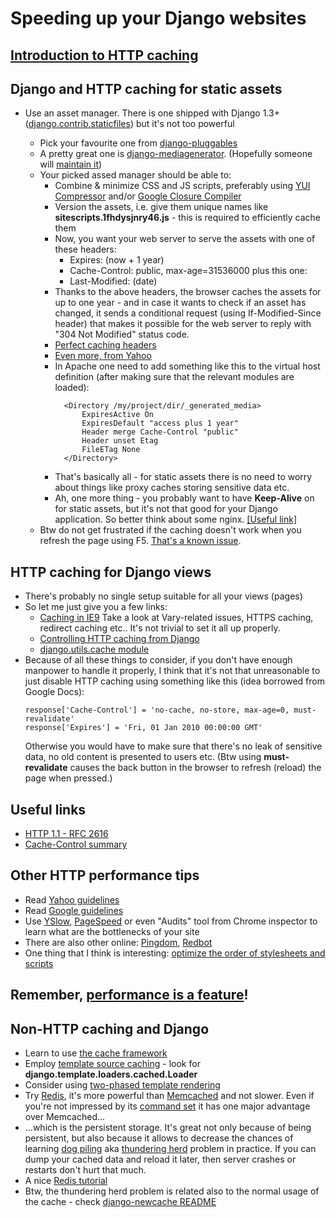Speeding up your Django websites
================================

## [Introduction to HTTP caching](http://www.mnot.net/cache_docs/)
        
## Django and HTTP caching for static assets
        
* Use an asset manager. There is one shipped with Django 1.3+ ([django.contrib.staticfiles](https://docs.djangoproject.com/en/1.3/howto/static-files/)) but it's not too powerful

    * Pick your favourite one from [django-pluggables](http://djangopackages.com/grids/g/asset-managers/)
    * A pretty great one is [django-mediagenerator](http://www.allbuttonspressed.com/projects/django-mediagenerator).
    (Hopefully someone will [maintain it](http://www.allbuttonspressed.com/goodbye#comment-372779409))
    * Your picked assed manager should be able to:
        * Combine & minimize CSS and JS scripts, preferably using [YUI Compressor](http://developer.yahoo.com/yui/compressor/) and/or
        [Google Closure Compiler](http://code.google.com/intl/pl-PL/closure/compiler/)
        * Version the assets, i.e. give them unique names like **sitescripts.1fhdysjnry46.js** - this is required to efficiently cache them
        * Now, you want your web server to serve the assets with one of these headers:
            * Expires: (now + 1 year)
            * Cache-Control: public, max-age=31536000
          plus this one:
            * Last-Modified: (date)
        * Thanks to the above headers, the browser caches the assets for up to one year - and in case it wants to check if an asset has changed,
          it sends a conditional request (using If-Modified-Since header) that makes it possible for the web server to reply with "304 Not Modified" status code.
        * [Perfect caching headers](http://www.allbuttonspressed.com/projects/django-mediagenerator#q-what-are-the-perfect-caching-headers)
        * [Even more, from Yahoo](http://developer.yahoo.com/performance/rules.html#expires)
        * In Apache one need to add something like this to the virtual host definition (after making sure that the relevant modules are loaded):
          ```
            <Directory /my/project/dir/_generated_media>
                ExpiresActive On
                ExpiresDefault "access plus 1 year"
                Header merge Cache-Control "public"
                Header unset Etag
                FileETag None
            </Directory>
          ```
        * That's basically all - for static assets there is no need to worry about things like proxy caches storing sensitive data etc.
        * Ah, one more thing - you probably want to have **Keep-Alive** on for static assets, but it's not that good for your Django application.
          So better think about some nginx. [[Useful link]](http://serverfault.com/questions/73812/should-i-activate-keepalive-in-apache2)
    * Btw do not get frustrated if the caching doesn't work when you refresh the page using F5.
        [That's a known issue](http://stackoverflow.com/questions/3934413/chrome-why-is-it-sending-if-modified-since-requests/3934694#3934694).

## HTTP caching for Django views
* There's probably no single setup suitable for all your views (pages)
* So let me just give you a few links:
    * [Caching in IE9](http://blogs.msdn.com/b/ie/archive/2010/07/14/caching-improvements-in-internet-explorer-9.aspx)
      Take a look at Vary-related issues, HTTPS caching, redirect caching etc..
      It's not trivial to set it all up properly.
    * [Controlling HTTP caching from Django](https://docs.djangoproject.com/en/1.3/topics/cache/#upstream-caches)
    * [django.utils.cache module](https://docs.djangoproject.com/en/1.3/ref/utils/#module-django.utils.cache)
* Because of all these things to consider, if you don't have enough manpower to handle it properly,
  I think that it's not that unreasonable to just disable HTTP caching using something like this (idea borrowed from Google Docs):
  ```
  response['Cache-Control'] = 'no-cache, no-store, max-age=0, must-revalidate'
  response['Expires'] = 'Fri, 01 Jan 2010 00:00:00 GMT'
  ```
  Otherwise you would have to make sure that there's no leak of sensitive data, no old content is presented to users etc.
  (Btw using **must-revalidate** causes the back button in the browser to refresh (reload) the page when pressed.)

## Useful links
* [HTTP 1.1 - RFC 2616](http://www.w3.org/Protocols/rfc2616/rfc2616-sec13.html)
* [Cache-Control summary](http://palisade.plynt.com/issues/2008Jul/cache-control-attributes/)

## Other HTTP performance tips

* Read [Yahoo guidelines](http://developer.yahoo.com/performance/)
* Read [Google guidelines](http://code.google.com/intl/pl-PL/speed/articles/)
* Use [YSlow](http://developer.yahoo.com/yslow/), [PageSpeed](http://code.google.com/intl/pl-PL/speed/page-speed/) or even "Audits" tool from Chrome inspector to learn what are the bottlenecks of your site
* There are also other online: [Pingdom](http://tools.pingdom.com/fpt/), [Redbot](http://redbot.org/)
* One thing that I think is interesting: [optimize the order of stylesheets and scripts](http://code.google.com/intl/pl-PL/speed/page-speed/docs/rtt.html#PutStylesBeforeScripts)

## Remember, [performance is a feature](http://www.codinghorror.com/blog/2011/06/performance-is-a-feature.html)!

## Non-HTTP caching and Django

* Learn to use [the cache framework](https://docs.djangoproject.com/en/1.3/topics/cache/)
* Employ [template source caching](https://docs.djangoproject.com/en/dev/ref/templates/api/#loader-types) - look for **django.template.loaders.cached.Loader**
* Consider using [two-phased template rendering](http://www.holovaty.com/writing/django-two-phased-rendering/)
* Try [Redis](http://redis.io/), it's more powerful than [Memcached](http://memcached.org/) and not slower.
  Even if you're not impressed by its [command set](http://redis.io/commands) it has one major advantage over Memcached...
* ...which is the persistent storage. It's great not only because of being persistent, but also because it allows to decrease the chances
  of learning [dog piling](http://highscalability.com/strategy-break-memcache-dog-pile) aka [thundering herd](http://books.google.pl/books?id=m-bDb87UWL0C&pg=PA357&lpg=PA357&dq=thundering+herd+memcache&source=bl&ots=VURP6rGOpI&sig=oa-uHNZpj5IATTg_P_eF7852iWY&hl=pl&ei=6lqwTvX-E9T54QT73dicAQ&sa=X&oi=book_result&ct=result&resnum=4&ved=0CD0Q6AEwAw#v=onepage&q=thundering%20herd%20memcache&f=false) problem in practice.
  If you can dump your cached data and reload it later, then server crashes or restarts don't hurt that much.
* A nice [Redis tutorial](http://simonwillison.net/static/2010/redis-tutorial/)
* Btw, the thundering herd problem is related also to the normal usage of the cache - check [django-newcache README](https://github.com/ericflo/django-newcache/blob/master/README.txt#L79)

